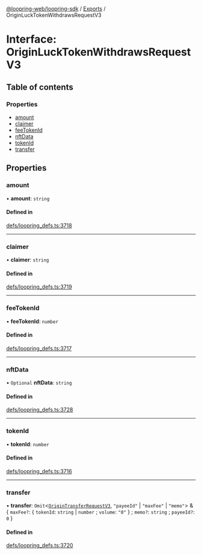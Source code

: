 [@loopring-web/loopring-sdk](../README.md) / [Exports](../modules.md) / OriginLuckTokenWithdrawsRequestV3

# Interface: OriginLuckTokenWithdrawsRequestV3

## Table of contents

### Properties

- [amount](OriginLuckTokenWithdrawsRequestV3.md#amount)
- [claimer](OriginLuckTokenWithdrawsRequestV3.md#claimer)
- [feeTokenId](OriginLuckTokenWithdrawsRequestV3.md#feetokenid)
- [nftData](OriginLuckTokenWithdrawsRequestV3.md#nftdata)
- [tokenId](OriginLuckTokenWithdrawsRequestV3.md#tokenid)
- [transfer](OriginLuckTokenWithdrawsRequestV3.md#transfer)

## Properties

### amount

• **amount**: `string`

#### Defined in

[defs/loopring_defs.ts:3718](https://github.com/Loopring/loopring_sdk/blob/6d0be7c/src/defs/loopring_defs.ts#L3718)

___

### claimer

• **claimer**: `string`

#### Defined in

[defs/loopring_defs.ts:3719](https://github.com/Loopring/loopring_sdk/blob/6d0be7c/src/defs/loopring_defs.ts#L3719)

___

### feeTokenId

• **feeTokenId**: `number`

#### Defined in

[defs/loopring_defs.ts:3717](https://github.com/Loopring/loopring_sdk/blob/6d0be7c/src/defs/loopring_defs.ts#L3717)

___

### nftData

• `Optional` **nftData**: `string`

#### Defined in

[defs/loopring_defs.ts:3728](https://github.com/Loopring/loopring_sdk/blob/6d0be7c/src/defs/loopring_defs.ts#L3728)

___

### tokenId

• **tokenId**: `number`

#### Defined in

[defs/loopring_defs.ts:3716](https://github.com/Loopring/loopring_sdk/blob/6d0be7c/src/defs/loopring_defs.ts#L3716)

___

### transfer

• **transfer**: `Omit`<[`OriginTransferRequestV3`](OriginTransferRequestV3.md), ``"payeeId"`` \| ``"maxFee"`` \| ``"memo"``\> & { `maxFee?`: { `tokenId`: `string` \| `number` ; `volume`: ``"0"``  } ; `memo?`: `string` ; `payeeId?`: ``0``  }

#### Defined in

[defs/loopring_defs.ts:3720](https://github.com/Loopring/loopring_sdk/blob/6d0be7c/src/defs/loopring_defs.ts#L3720)
